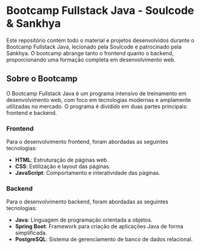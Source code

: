 # Bootcamp Fullstack Java - Soulcode & Sankhya

Este repositório contém todo o material e projetos desenvolvidos durante o Bootcamp Fullstack Java, lecionado pela Soulcode e patrocinado pela Sankhya. O bootcamp abrange tanto o frontend quanto o backend, proporcionando uma formação completa em desenvolvimento web.

## Sobre o Bootcamp

O Bootcamp Fullstack Java é um programa intensivo de treinamento em desenvolvimento web, com foco em tecnologias modernas e amplamente utilizadas no mercado. O programa é dividido em duas partes principais: frontend e backend.

### Frontend

Para o desenvolvimento frontend, foram abordadas as seguintes tecnologias:

- **HTML**: Estruturação de páginas web.
- **CSS**: Estilização e layout das páginas.
- **JavaScript**: Comportamento e interatividade das páginas.

### Backend

Para o desenvolvimento backend, foram abordadas as seguintes tecnologias:

- **Java**: Linguagem de programação orientada a objetos.
- **Spring Boot**: Framework para criação de aplicações Java de forma simplificada.
- **PostgreSQL**: Sistema de gerenciamento de banco de dados relacional.